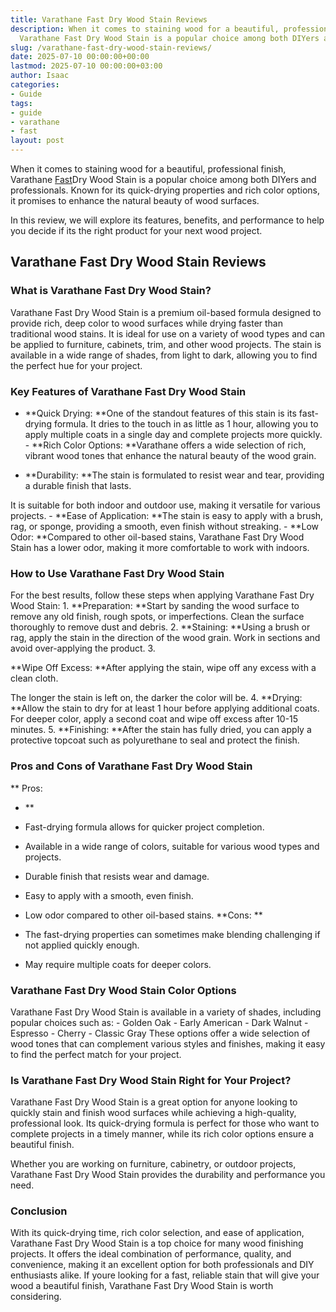 ```yaml
---
title: Varathane Fast Dry Wood Stain Reviews
description: When it comes to staining wood for a beautiful, professional finish,
  Varathane Fast Dry Wood Stain is a popular choice among both DIYers and professionals.
slug: /varathane-fast-dry-wood-stain-reviews/
date: 2025-07-10 00:00:00+00:00
lastmod: 2025-07-10 00:00:00+03:00
author: Isaac
categories:
- Guide
tags:
- guide
- varathane
- fast
layout: post
---
```

When it comes to staining wood for a beautiful, professional finish, Varathane [Fast](https://pestpolicy.com/how-fast-do-bed-bugs-spread-from-room-to-room/)Dry Wood Stain is a popular choice among both DIYers and professionals. Known for its quick-drying properties and rich color options, it promises to enhance the natural beauty of wood surfaces.

In this review, we will explore its features, benefits, and performance to help you decide if its the right product for your next wood project.

##  Varathane Fast Dry Wood Stain Reviews

###  What is Varathane Fast Dry Wood Stain?

Varathane Fast Dry Wood Stain is a premium oil-based formula designed to provide rich, deep color to wood surfaces while drying faster than traditional wood stains. It is ideal for use on a variety of wood types and can be applied to furniture, cabinets, trim, and other wood projects. The stain is available in a wide range of shades, from light to dark, allowing you to find the perfect hue for your project.

###  Key Features of Varathane Fast Dry Wood Stain

- **Quick Drying: **One of the standout features of this stain is its fast-drying formula. It dries to the touch in as little as 1 hour, allowing you to apply multiple coats in a single day and complete projects more quickly. - **Rich Color Options: **Varathane offers a wide selection of rich, vibrant wood tones that enhance the natural beauty of the wood grain.

- **Durability: **The stain is formulated to resist wear and tear, providing a durable finish that lasts.

It is suitable for both indoor and outdoor use, making it versatile for various projects. - **Ease of Application: **The stain is easy to apply with a brush, rag, or sponge, providing a smooth, even finish without streaking. - **Low Odor: **Compared to other oil-based stains, Varathane Fast Dry Wood Stain has a lower odor, making it more comfortable to work with indoors.

###  How to Use Varathane Fast Dry Wood Stain

For the best results, follow these steps when applying Varathane Fast Dry Wood Stain: 1. **Preparation: **Start by sanding the wood surface to remove any old finish, rough spots, or imperfections. Clean the surface thoroughly to remove dust and debris. 2. **Staining: **Using a brush or rag, apply the stain in the direction of the wood grain. Work in sections and avoid over-applying the product. 3.

**Wipe Off Excess: **After applying the stain, wipe off any excess with a clean cloth.

The longer the stain is left on, the darker the color will be. 4. **Drying: **Allow the stain to dry for at least 1 hour before applying additional coats. For deeper color, apply a second coat and wipe off excess after 10-15 minutes. 5. **Finishing: **After the stain has fully dried, you can apply a protective topcoat such as polyurethane to seal and protect the finish.

###  Pros and Cons of Varathane Fast Dry Wood Stain

**
Pros:

- **

- Fast-drying formula allows for quicker project completion.

- Available in a wide range of colors, suitable for various wood types and projects.

- Durable finish that resists wear and damage.

- Easy to apply with a smooth, even finish.

- Low odor compared to other oil-based stains. **Cons: **

- The fast-drying properties can sometimes make blending challenging if not applied quickly enough.

- May require multiple coats for deeper colors.

###  Varathane Fast Dry Wood Stain Color Options

Varathane Fast Dry Wood Stain is available in a variety of shades, including popular choices such as: - Golden Oak - Early American - Dark Walnut - Espresso - Cherry - Classic Gray These options offer a wide selection of wood tones that can complement various styles and finishes, making it easy to find the perfect match for your project.

###  Is Varathane Fast Dry Wood Stain Right for Your Project?

Varathane Fast Dry Wood Stain is a great option for anyone looking to quickly stain and finish wood surfaces while achieving a high-quality, professional look. Its quick-drying formula is perfect for those who want to complete projects in a timely manner, while its rich color options ensure a beautiful finish.

Whether you are working on furniture, cabinetry, or outdoor projects, Varathane Fast Dry Wood Stain provides the durability and performance you need.

###  Conclusion

With its quick-drying time, rich color selection, and ease of application, Varathane Fast Dry Wood Stain is a top choice for many wood finishing projects. It offers the ideal combination of performance, quality, and convenience, making it an excellent option for both professionals and DIY enthusiasts alike. If youre looking for a fast, reliable stain that will give your wood a beautiful finish, Varathane Fast Dry Wood Stain is worth considering.